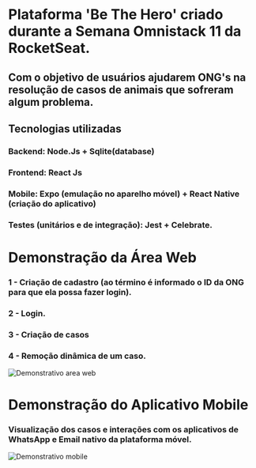 # Plataforma 'Be The Hero' criado durante a Semana Omnistack 11 da RocketSeat.
## Com o objetivo de usuários ajudarem ONG's na resolução de casos de animais que sofreram algum problema.

## Tecnologias utilizadas
### Backend: Node.Js + Sqlite(database)
### Frontend: React Js
### Mobile: Expo (emulação no aparelho móvel) + React Native (criação do aplicativo)

### Testes (unitários e de integração): Jest + Celebrate.

# Demonstração da Área Web
### 1 - Criação de cadastro (ao término é informado o ID da ONG para que ela possa fazer login).
### 2 - Login.
### 3 - Criação de casos
### 4 - Remoção dinâmica de um caso.

![Demonstrativo area web](https://github.com/Matheuscruztj/Semana_Omnistack_11/blob/master/poc/inscricao_web.gif)

# Demonstração do Aplicativo Mobile
### Visualização dos casos e interações com os aplicativos de WhatsApp e Email nativo da plataforma móvel.
![Demonstrativo mobile](https://github.com/Matheuscruztj/Semana_Omnistack_11/blob/master/poc/aplicativo_mobile.gif)

